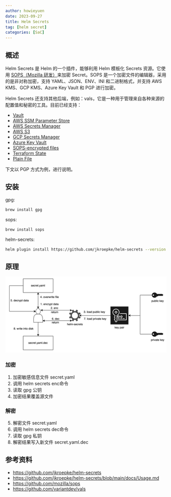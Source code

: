```yaml
---
author: howieyuen
date: 2023-09-27
title: Helm Secrets
tag: [helm secret]
categories: [SaC]
---
```


## 概述

Helm Secrets 是 Helm 的一个插件，能够利用 Helm 模板化 Secrets 资源。它使用 [SOPS（Mozilla 研发）](https://github.com/mozilla/sops)来加密 Secret。SOPS 是一个加密文件的编辑器，采用的是非对称加密，支持 YAML、JSON、ENV、INI 和二进制格式，并支持 AWS KMS、GCP KMS、Azure Key Vault 和 PGP 进行加密。

Helm Secrets 还支持其他后端，例如：vals，它是一种用于管理来自各种来源的配置值和秘密的工具。目前已经支持：
- [Vault](https://github.com/variantdev/vals#vault)
- [AWS SSM Parameter Store](https://github.com/variantdev/vals#aws-ssm-parameter-store)
- [AWS Secrets Manager](https://github.com/variantdev/vals#aws-secrets-manager)
- [AWS S3](https://github.com/variantdev/vals#aws-s3)
- [GCP Secrets Manager](https://github.com/variantdev/vals#gcp-secrets-manager)
- [Azure Key Vault](https://github.com/variantdev/vals#azure-key-vault)
- [SOPS-encrypted files](https://github.com/variantdev/vals#sops)
- [Terraform State](https://github.com/variantdev/vals#terraform-tfstate)
- [Plain File](https://github.com/variantdev/vals#file)

下文以 PGP 方式为例，进行说明。

## 安装

gpg:
```bash
brew install gpg
```

sops:
```bash
brew install sops
```

helm-secrets:
```bash
helm plugin install https://github.com/jkroepke/helm-secrets --version v3.12.0
```

## 原理

![](/secret-as-code/helm-secrets.png)

### 加密

1. 加密敏感信息文件 secret.yaml
2. 调用 helm secrets enc命令
3. 读取 gpg 公钥
4. 加密结果覆盖源文件

### 解密

5. 解密文件 secret.yaml
6. 调用 helm secrets dec命令
7. 读取 gpg 私钥
8. 解密结果写入新文件 secret.yaml.dec


## 参考资料

- https://github.com/jkroepke/helm-secrets
- https://github.com/jkroepke/helm-secrets/blob/main/docs/Usage.md
- https://github.com/mozilla/sops
- https://github.com/variantdev/vals
